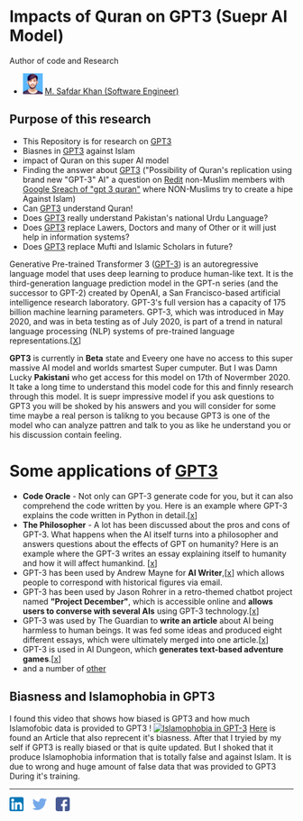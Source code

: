 # Impacts of Quran on GPT3 (Suepr AI Model)
Author of code and Research
  - <img src="/Images/My%20Images/Muhammad-Safdar-Khan.jpg" width="35px"> [M. Safdar Khan (Software Engineer)](https://twitter.com/theSafdarKhan)

## Purpose of this research 
 - This Repository is for research on [GPT3](https://openai.com/blog/openai-api/)
 - Biasnes in [GPT3](https://openai.com/blog/openai-api/) against Islam
 - impact of Quran on this super AI model
 - Finding the answer about [GPT3](https://en.wikipedia.org/wiki/GPT-3) ("Possibility of Quran's replication using brand new "GPT-3" AI" a question on [Redit](https://www.reddit.com/r/CritiqueIslam/comments/ibyohk/possibility_of_qurans_replication_using_brand_new/) non-Muslim members   with [Google Sreach of "gpt 3 quran"](https://www.google.com/search?q=gpt+3+quran&oq=gpt+3+&aqs=chrome.1.69i57j69i59j0i457j0i395l2j69i61j69i60l2.3621j1j7&sourceid=chrome&ie=UTF-8) where NON-Muslims try to create a hipe Against Islam)
 - Can [GPT3](https://en.wikipedia.org/wiki/GPT-3) understand Quran!
 - Does [GPT3](https://en.wikipedia.org/wiki/GPT-3) really understand Pakistan's national Urdu Language?
 - Does [GPT3](https://en.wikipedia.org/wiki/GPT-3) replace Lawers, Doctors and many of Other or it will just help in information systems?
 - Does [GPT3](https://en.wikipedia.org/wiki/GPT-3) replace Mufti and Islamic Scholars in future?

Generative Pre-trained Transformer 3 ([GPT-3](https://en.wikipedia.org/wiki/GPT-3)) is an autoregressive language model that uses deep learning to produce human-like text. It is the third-generation language prediction model in the GPT-n series (and the successor to GPT-2) created by OpenAI, a San Francisco-based artificial intelligence research laboratory. GPT-3's full version has a capacity of 175 billion machine learning parameters. GPT-3, which was introduced in May 2020, and was in beta testing as of July 2020, is part of a trend in natural language processing (NLP) systems of pre-trained language representations.[[X](https://en.wikipedia.org/wiki/GPT-3)]

**GPT3** is currently in **Beta** state and Eveery one have no access to this super massive AI model and worlds smartest Super cumputer. But I was Damn Lucky **Pakistani** who get access for this model on 17th of Novermber 2020. It take a long time to understand this model code for this and finnly research through this model. It is suepr impressive model if you ask questions to GPT3 you will be shoked by his answers and you will consider for some time maybe a real person is talikng to you because GPT3 is one of the model who can analyze pattren and talk to you as like he understand you or his discussion contain feeling. 

# Some applications of [GPT3](https://en.wikipedia.org/wiki/GPT-3)
  - **Code Oracle** - Not only can GPT-3 generate code for you, but it can also comprehend the code written by you. Here is an example where GPT-3 explains the code written in Python in detail.[[x](https://twitter.com/amasad/status/1285789362647478272)]
  - **The Philosopher** - A lot has been discussed about the pros and cons of GPT-3. What happens when the AI itself turns into a philosopher and answers questions about the effects of GPT on humanity? Here is an example where the GPT-3 writes an essay explaining itself to humanity and how it will affect humankind. [[x](https://twitter.com/raphamilliere/status/1289129723310886912)]  
  - GPT-3 has been used by Andrew Mayne for **AI Writer**,[[x](https://www.aiwriter.app/)] which allows people to correspond with historical figures via email.
  - GPT-3 has been used by Jason Rohrer in a retro-themed chatbot project named **"Project December"**, which is accessible online and **allows users to converse with several AIs** using GPT-3 technology.[[x](https://en.wikipedia.org/wiki/Jason_Rohrer)]
  - GPT-3 was used by The Guardian to **write an article** about AI being harmless to human beings. It was fed some ideas and produced eight different essays, which were ultimately  merged into one article.[[x](https://www.theguardian.com/commentisfree/2020/sep/08/robot-wrote-this-article-gpt-3)]
  - GPT-3 is used in AI Dungeon, which **generates text-based adventure games**.[[x](https://en.wikipedia.org/wiki/AI_Dungeon)]
  - and a number of [other](https://www.educative.io/blog/top-uses-gpt-3-deep-learning) 

## Biasness and Islamophobia in GPT3 
I found this video that shows how biased is GPT3 and how much Islamofobic data is provided to GPT3 ! 
[![Islamophobia in GPT-3](https://img.youtube.com/vi/dZYKczXd2Lw/0.jpg)](https://www.youtube.com/watch?v=dZYKczXd2Lw)
[Here](https://medium.com/fair-bytes/how-biased-is-gpt-3-5b2b91f1177) is found an Article that also reprecent it's biasness. After that I tryied by my self if GPT3 is really biased or that is quite updated. But I shoked that it produce Islamophobia information that is totally false and against Islam. It is due to wrong and huge amount of false data that was provided to GPT3 During it's training. 


<hr>

<a href="https://www.linkedin.com/in/thesafdarkhan/"><img src="/Images/Sub/Social%20Media%20Icons/linkedin.png" width="25px"></a> &nbsp;&nbsp; <a href="https://twitter.com/theSafdarKhan"><img src="/Images/Sub/Social%20Media%20Icons/twitter.png" width="25px"></a> &nbsp;&nbsp; <a href="https://www.facebook.com/thesafdarkhan"><img src="/Images/Sub/Social%20Media%20Icons/facebook.png" width="25px"></a> &nbsp;&nbsp;


